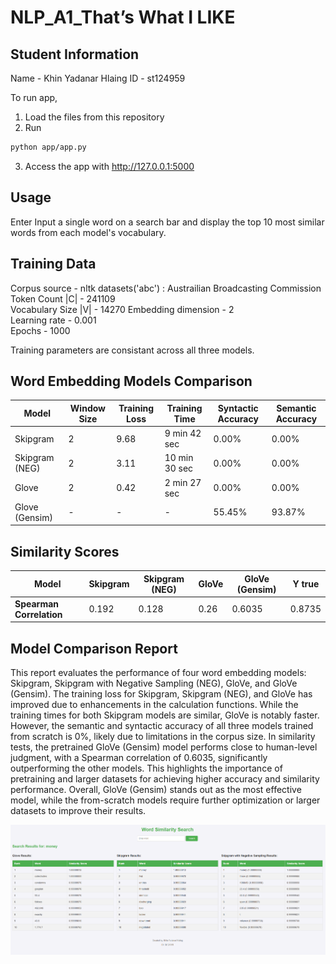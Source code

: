 # NLP_A1_That’s What I LIKE

## Student Information
Name - Khin Yadanar Hlaing 
ID - st124959


To run app, 
1. Load the files from this repository
2. Run
```sh
python app/app.py
```
3. Access the app with http://127.0.0.1:5000 
## Usage
Enter Input a single word on a search bar  and display the top 10 most similar words from each model's vocabulary.

## Training Data
Corpus source - nltk datasets('abc') : Austrailian Broadcasting Commission  
Token Count |C| - 241109  
Vocabulary Size |V| - 14270
Embedding dimension - 2  
Learning rate - 0.001  
Epochs - 1000  

Training parameters are consistant across all three models.  

## Word Embedding Models Comparison

| Model             | Window Size | Training Loss | Training Time | Syntactic Accuracy | Semantic Accuracy |
|-------------------|-------------|---------------|---------------|--------------------|-------------------|
| Skipgram          | 2     | 9.68      | 9 min 42 sec       | 0.00%            | 0.00%           |
| Skipgram (NEG)    | 2     | 3.11       | 10 min 30 sec       | 0.00%            | 0.00%           |
| Glove             | 2     | 0.42       | 2 min 27 sec       | 0.00%            | 0.00%           |
| Glove (Gensim)    | -     | -       | -       | 55.45%            | 93.87%           |

## Similarity Scores

| Model               | Skipgram | Skipgram (NEG) | GloVe | GloVe (Gensim) | Y true |
|---------------------|-----------|----------------|-------|----------------|--------|
| **Spearman Correlation**             | 0.192   | 0.128        | 0.26 | 0.6035        | 0.8735 |


## Model Comparison Report
This report evaluates the performance of four word embedding models: Skipgram, Skipgram with Negative Sampling (NEG), GloVe, and GloVe (Gensim). The training loss for Skipgram, Skipgram (NEG), and GloVe has improved due to enhancements in the calculation functions. While the training times for both Skipgram models are similar, GloVe is notably faster. However, the semantic and syntactic accuracy of all three models trained from scratch is 0%, likely due to limitations in the corpus size. In similarity tests, the pretrained GloVe (Gensim) model performs close to human-level judgment, with a Spearman correlation of 0.6035, significantly outperforming the other models. This highlights the importance of pretraining and larger datasets for achieving higher accuracy and similarity performance. Overall, GloVe (Gensim) stands out as the most effective model, while the from-scratch models require further optimization or larger datasets to improve their results.

![Word Similarity Search](images/Word_Similarity_Search.png)
